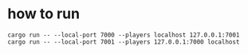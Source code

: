 # how to run

```shell
cargo run -- --local-port 7000 --players localhost 127.0.0.1:7001
cargo run -- --local-port 7001 --players 127.0.0.1:7000 localhost
```
